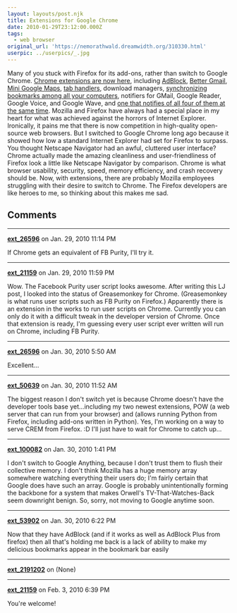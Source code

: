 ```yaml
---
layout: layouts/post.njk
title: Extensions for Google Chrome
date: 2010-01-29T23:12:00.000Z
tags:
  - web browser
original_url: 'https://nemorathwald.dreamwidth.org/310330.html'
userpic: ../userpics/_.jpg
---
```

Many of you stuck with Firefox for its add-ons, rather than switch to Google Chrome. [Chrome extensions are now here](https://chrome.google.com/extensions), including [AdBlock](https://chrome.google.com/extensions/detail/gighmmpiobklfepjocnamgkkbiglidom), [Better Gmail](https://chrome.google.com/extensions/detail/gmfocnipihcoejdieiimhiecclokidea), [Mini Google Maps](https://chrome.google.com/extensions/detail/oeahddlmhbcabnnojadgimmiaaplfpfo#), [tab handlers](https://chrome.google.com/extensions/detail/galfofdpepkcahkfobimileafiobdplb), download managers, [synchronizing bookmarks among all your computers](https://chrome.google.com/extensions/detail/ajpgkpeckebdhofmmjfgcjjiiejpodla), notifiers for GMail, Google Reader, Google Voice, and Google Wave, and [one that notifies of all four of them at the same time](https://chrome.google.com/extensions/detail/cfkohgkpafhkpdcnfadadcibfboapggi). Mozilla and Firefox have always had a special place in my heart for what was achieved against the horrors of Internet Explorer. Ironically, it pains me that there is now competition in high-quality open-source web browsers. But I switched to Google Chrome long ago because it showed how low a standard Internet Explorer had set for Firefox to surpass. You thought Netscape Navigator had an awful, cluttered user interface? Chrome actually made the amazing cleanliness and user-friendliness of Firefox look a little like Netscape Navigator by comparison. Chrome is what browser usability, security, speed, memory efficiency, and crash recovery should be. Now, with extensions, there are probably Mozilla employees struggling with their desire to switch to Chrome. The Firefox developers are like heroes to me, so thinking about this makes me sad.

## Comments

---

**[ext_26596](https://www.dreamwidth.org/users/ext_26596)** on Jan. 29, 2010 11:14 PM

If Chrome gets an equivalent of FB Purity, I'll try it.

---

**[ext_21159](https://www.dreamwidth.org/users/ext_21159)** on Jan. 29, 2010 11:59 PM

Wow. The Facebook Purity user script looks awesome. After writing this LJ post, I looked into the status of Greasemonkey for Chrome. (Greasemonkey is what runs user scripts such as FB Purity on Firefox.) Apparently there is an extension in the works to run user scripts on Chrome. Currently you can only do it with a difficult tweak in the developer version of Chrome. Once that extension is ready, I'm guessing every user script ever written will run on Chrome, including FB Purity.

---

**[ext_26596](https://www.dreamwidth.org/users/ext_26596)** on Jan. 30, 2010 5:50 AM

Excellent...

---

**[ext_50639](https://www.dreamwidth.org/users/ext_50639)** on Jan. 30, 2010 11:52 AM

The biggest reason I don't switch yet is because Chrome doesn't have the developer tools base yet...including my two newest extensions, POW (a web server that can run from your browser) and (allows running Python from Firefox, including add-ons written in Python). Yes, I'm working on a way to serve CREM from Firefox. :D I'll just have to wait for Chrome to catch up...

---

**[ext_100082](https://www.dreamwidth.org/users/ext_100082)** on Jan. 30, 2010 1:41 PM

I don't switch to Google Anything, because I don't trust them to flush their collective memory. I don't think Mozilla has a huge memory array somewhere watching everything their users do; I'm fairly certain that Google does have such an array. Google is probably unintentionally forming the backbone for a system that makes Orwell's TV-That-Watches-Back seem downright benign. So, sorry, not moving to Google anytime soon.

---

**[ext_53902](https://www.dreamwidth.org/users/ext_53902)** on Jan. 30, 2010 6:22 PM

Now that they have AdBlock (and if it works as well as AdBlock Plus from firefox) then all that's holding me back is a lack of ability to make my delicious bookmarks appear in the bookmark bar easily

---

**[ext_2191202](https://www.dreamwidth.org/users/ext_2191202)** on (None)



---

**[ext_21159](https://www.dreamwidth.org/users/ext_21159)** on Feb. 3, 2010 6:39 PM

You're welcome!
